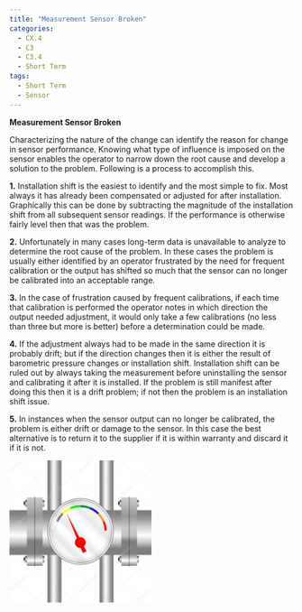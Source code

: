 ```yaml
---
title: "Measurement Sensor Broken"
categories:
  - CX.4
  - C3
  - C3.4
  - Short Term
tags:
  - Short Term
  - Sensor
---
```


**Measurement Sensor Broken**

Characterizing the nature of the change can identify the reason for change in sensor performance. Knowing what type of influence is imposed on the sensor enables the operator to narrow down the root cause and develop a solution to the problem. Following is a process to accomplish this.

**1.** Installation shift is the easiest to identify and the most simple to fix. Most always it has already been compensated or adjusted for after installation. Graphically this can be done by subtracting the magnitude of the installation shift from all subsequent sensor readings. If the performance is otherwise fairly level then that was the problem.

**2.** Unfortunately in many cases long-term data is unavailable to analyze to determine the root cause of the problem. In these cases the problem is usually either identified by an operator frustrated by the need for frequent calibration or the output has shifted so much that the sensor can no longer be calibrated into an acceptable range.


**3.** In the case of frustration caused by frequent calibrations, if each time that calibration is performed the operator notes in which direction the output needed adjustment, it would only take a few calibrations (no less than three but more is better) before a determination could be made.

**4.** If the adjustment always had to be made in the same direction it is probably drift; but if the direction changes then it is either the result of barometric pressure changes or installation shift. Installation shift can be ruled out by always taking the measurement before uninstalling the sensor and calibrating it after it is installed. If the problem is still manifest after doing this then it is a drift problem; if not then the problem is an installation shift issue.

**5.** In instances when the sensor output can no longer be calibrated, the problem is either drift or damage to the sensor. In this case the best alternative is to return it to the supplier if it is within warranty and discard it if it is not.

<img src="https://raw.githubusercontent.com/ADOxx-org/DISRUPT-Knowledge-Base/master/assets/images/depositphotos_74537145-stock-illustration-spectral-sensor-on-the-tube.jpg" width="50%" height="50%">


